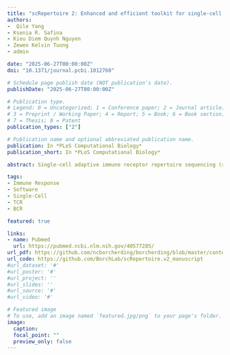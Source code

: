 ```yaml
---
title: "scRepertoire 2: Enhanced and efficient toolkit for single-cell immune profiling"
authors:
-  Qile Yang
- Ksenia R. Safina
- Kieu Diem Quynh Nguyen
- Zewen Kelvin Tuong 
- admin

date: "2025-06-27T00:00:00Z"
doi: "10.1371/journal.pcbi.1012760"

# Schedule page publish date (NOT publication's date).
publishDate: "2025-06-27T00:00:00Z"

# Publication type.
# Legend: 0 = Uncategorized; 1 = Conference paper; 2 = Journal article;
# 3 = Preprint / Working Paper; 4 = Report; 5 = Book; 6 = Book section;
# 7 = Thesis; 8 = Patent
publication_types: ["2"]

# Publication name and optional abbreviated publication name.
publication: In *PLoS Computational Biology*
publication_short: In *PLoS Computational Biology*

abstract: Single-cell adaptive immune receptor repertoire sequencing (scAIRR-seq) and single-cell RNA sequencing (scRNA-seq) provide a transformative approach to profiling immune responses at unprecedented resolution across diverse pathophysiologic contexts. This work presents scRepertoire 2, a substantial update to our R package for analyzing and visualizing single-cell immune receptor data. This new version introduces an array of features designed to enhance both the depth and breadth of immune receptor analysis, including improved workflows for clonotype tracking, repertoire diversity metrics, and novel visualization modules that facilitate longitudinal and comparative studies. Additionally, scRepertoire 2 offers seamless integration with contemporary single-cell analysis frameworks like Seurat and SingleCellExperiment, allowing users to conduct end-to-end single-cell immune profiling with transcriptomic data. Performance optimizations in scRepertoire 2 resulted in a 85.1% increase in speed and a 91.9% reduction in memory usage from the first version over the range repertoire size tested in benchmarking, addressing the demands of the ever-increasing size and scale of single-cell studies. This release marks an advancement in single cell immunogenomics, equipping researchers with a robust toolset to uncover immune dynamics in health and disease.

tags:
- Immune Response
- Software
- Single-Cell
- TCR
- BCR

featured: true

links:
- name: Pubmed
  url: https://pubmed.ncbi.nlm.nih.gov/40577285/
url_pdf: https://github.com/ncborcherding/borcherding/blob/master/content/publication/yang2025scRepertoire/yang2025scRepertoire.pdf
url_code: https://github.com/BorchLab/scRepertoire.v2_manuscript
#url_dataset: '#'
#url_poster: '#'
#url_project: ''
#url_slides: ''
#url_source: '#'
#url_video: '#'

# Featured image
# To use, add an image named `featured.jpg/png` to your page's folder. 
image:
  caption: 
  focal_point: ""
  preview_only: false
---
```


